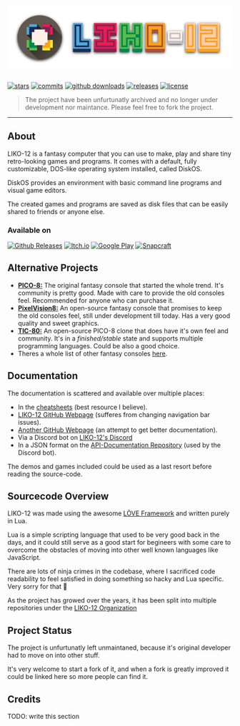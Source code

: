 
# ![LIKO-12](https://github.com/LIKO-12/Extras/raw/master/Readme-Screenshots/Header_Logo.png)

[![stars](https://badgen.net/github/stars/LIKO-12/LIKO-12)](https://github.com/LIKO-12/LIKO-12)
[![commits](https://badgen.net/github/commits/LIKO-12/LIKO-12)](https://github.com/LIKO-12/LIKO-12/commits/master)
[![github downloads](https://img.shields.io/github/downloads/LIKO-12/LIKO-12/total.svg)](https://github.com/LIKO-12/LIKO-12/releases)
[![releases](https://badgen.net/github/tag/LIKO-12/LIKO-12)](https://github.com/LIKO-12/LIKO-12/releases)
[![license](https://badgen.net/github/license/LIKO-12/LIKO-12)](https://github.com/LIKO-12/LIKO-12/blob/master/LICENSE)

> The project have been unfurtunatly archived and no longer under development nor maintance. Please feel free to fork the project.

---

## About

LIKO-12 is a fantasy computer that you can use to make, play and share tiny retro-looking games and programs. It comes
with a default, fully customizable, DOS-like operating system installed, called DiskOS.

DiskOS provides an environment with basic command line programs and visual game editors.

The created games and programs are saved as disk files that can be easily shared to friends or anyone else.

### Available on

[![Github Releases](https://badgen.net/badge/icon/Github%20Releases/black?icon=github&label)](https://github.com/LIKO-12/LIKO-12/releases)
[![Itch.io](https://badgen.net/badge/icon/Itch.io/red?label=%20)](https://ramilego4game.itch.io/liko12)
[![Google Play](https://badgen.net/badge/icon/Google%20Play/green?icon=googleplay&label)](https://play.google.com/store/apps/details?id=me.ramilego4game.liko12)
[![Snapcraft](https://badgen.net/badge/icon/Snapcraft/yellow?label=%20)](https://snapcraft.io/liko-12)

## Alternative Projects

- **[PICO-8:](https://www.lexaloffle.com/pico-8.php)** The original fantasy console that started the whole trend. It's community is pretty good. Made with care to provide the old consoles feel. Recommended for anyone who can purchase it.
- **[PixelVision8:](https://pixelvision8.github.io/Website/)** An open-source fantasy console that promises to keep the old consoles feel, still under development till today. Has a very good quality and sweet graphics.
- **[TIC-80:](https://tic80.com/)** An open-source PICO-8 clone that does have it's own feel and community. It's in a _finished/stable_ state and supports multiple programming languages. Could be also a good choice.
- Theres a whole list of other fantasy consoles [here](https://github.com/paladin-t/fantasy).

## Documentation

The documentation is scattered and available over multiple places:

- In the [cheatsheets](https://liko-12.github.io/#/Documentation/Cheatsheets/) (best resource I believe).
- [LIKO-12 GitHub Webpage](https://liko-12.github.io/) (sufferes from changing navigation bar issues).
- [Another GitHub Webpage](https://liko-12.github.io/WIP/) (an attempt to get better documentation).
- Via a Discord bot on [LIKO-12's Discord](https://discord.gg/GDtHrsJ)
- In a JSON format on the [API-Documentation Repository](https://github.com/LIKO-12/API-Documentation) (used by the Discord bot).

The demos and games included could be used as a last resort before reading the source-code.

## Sourcecode Overview

LIKO-12 was made using the awesome [LÖVE Framework](https://love2d.org) and written purely in Lua.

Lua is a simple scripting language that used to be very good back in the days, and it could still serve as a good start for begineers with some care to overcome the obstacles of moving into other well known languages like JavaScript.

There are lots of ninja crimes in the codebase, where I sacrificed code readability to feel satisfied in doing something so hacky and Lua specific. Very sorry for that 😬

As the project has growed over the years, it has been split into multiple repositories under the [LIKO-12 Organization](https://github.com/LIKO-12)

## Project Status

The project is unfurtunatly left unmaintaned, because it's original developer had to move on into other stuff.

It's very welcome to start a fork of it, and when a fork is greatly improved it could be linked here so more people can find it.

## Credits

TODO: write this section
